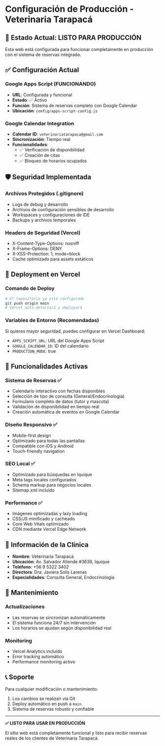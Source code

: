 # Configuración de Producción - Veterinaria Tarapacá

## 🚀 Estado Actual: LISTO PARA PRODUCCIÓN

Esta web está configurada para funcionar completamente en producción con el sistema de reservas integrado.

## ✅ Configuración Actual

### Google Apps Script (FUNCIONANDO)
- **URL**: Configurada y funcional
- **Estado**: ✅ Activo
- **Función**: Sistema de reservas completo con Google Calendar
- **Ubicación**: `config/apps-script-config.js`

### Google Calendar Integration
- **Calendar ID**: `veterinariatarapaca@gmail.com`
- **Sincronización**: Tiempo real
- **Funcionalidades**: 
  - ✅ Verificación de disponibilidad
  - ✅ Creación de citas
  - ✅ Bloqueo de horarios ocupados

## 🛡️ Seguridad Implementada

### Archivos Protegidos (.gitignore)
- Logs de debug y desarrollo
- Archivos de configuración sensibles de desarrollo
- Workspaces y configuraciones de IDE
- Backups y archivos temporales

### Headers de Seguridad (Vercel)
- X-Content-Type-Options: nosniff
- X-Frame-Options: DENY  
- X-XSS-Protection: 1; mode=block
- Cache optimizado para assets estáticos

## 🔧 Deployment en Vercel

### Comando de Deploy
```bash
# El repositorio ya está configurado
git push origin main
# Vercel auto-detectará y deployará
```

### Variables de Entorno (Recomendadas)
Si quieres mayor seguridad, puedes configurar en Vercel Dashboard:
- `APPS_SCRIPT_URL`: URL del Google Apps Script
- `GOOGLE_CALENDAR_ID`: ID del calendario
- `PRODUCTION_MODE`: true

## 📱 Funcionalidades Activas

### Sistema de Reservas ✅
- Calendario interactivo con fechas disponibles
- Selección de tipo de consulta (General/Endocrinología)
- Formulario completo de datos (tutor y mascota)
- Validación de disponibilidad en tiempo real
- Creación automática de eventos en Google Calendar

### Diseño Responsivo ✅
- Mobile-first design
- Optimizado para todas las pantallas
- Compatible con iOS y Android
- Touch-friendly navigation

### SEO Local ✅
- Optimizado para búsquedas en Iquique
- Meta tags locales configurados
- Schema markup para negocios locales
- Sitemap.xml incluido

### Performance ✅
- Imágenes optimizadas y lazy loading
- CSS/JS minificado y cacheado
- Core Web Vitals optimizado
- CDN mediante Vercel Edge Network

## 🏥 Información de la Clínica

- **Nombre**: Veterinaria Tarapacá
- **Ubicación**: Av. Salvador Allende #3638, Iquique
- **Teléfono**: +56 9 5322 3402
- **Directora**: Dra. Javiera Solis Larenas
- **Especialidades**: Consulta General, Endocrinología

## 🔄 Mantenimiento

### Actualizaciones
- Las reservas se sincronizan automáticamente
- El sistema funciona 24/7 sin intervención
- Los horarios se ajustan según disponibilidad real

### Monitoring
- Vercel Analytics incluido
- Error tracking automático
- Performance monitoring activo

## 📞 Soporte

Para cualquier modificación o mantenimiento:
1. Los cambios se realizan vía Git
2. Deploy automático en push a `main`
3. Sistema de reservas robusto y confiable

---

**✅ LISTO PARA USAR EN PRODUCCIÓN**

El sitio web está completamente funcional y listo para recibir reservas reales de los clientes de Veterinaria Tarapacá.